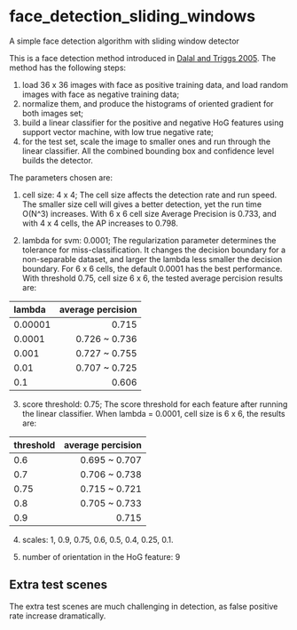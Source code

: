 # face_detection_sliding_windows
A simple face detection algorithm with sliding window detector

This is a face detection method introduced in [Dalal and Triggs 2005](https://lear.inrialpes.fr/people/triggs/pubs/Dalal-cvpr05.pdf). The method has the following steps:
1. load 36 x 36 images with face as positive training data, and load random images with face as negative training data;
2. normalize them, and produce the histograms of oriented gradient for both images set;
3. build a linear classifier for the positive and negative HoG features using support vector machine, with low true negative rate;
4. for the test set, scale the image to smaller ones and run through the linear classifier. All the combined bounding box and confidence level builds the detector.

The parameters chosen are:
1. cell size: 4 x 4;
    The cell size affects the detection rate and run speed. The smaller size cell will gives a better detection, yet the run time O(N^3) increases. With 6 x 6 cell size Average Precision is 0.733, and with 4 x 4 cells, the AP increases to 0.798.
    
2. lambda for svm: 0.0001;
    The regularization parameter determines the tolerance for miss-classification. It changes the decision boundary for a non-separable dataset, and larger the lambda less smaller the decision boundary. For 6 x 6 cells, the default 0.0001 has the best performance. With threshold 0.75, cell size 6 x 6, the tested average percision results are:
    
| lambda | average percision |
| :---   |  ---:  |
| 0.00001| 0.715 |
| 0.0001 | 0.726 ~ 0.736 |
| 0.001 | 0.727 ~ 0.755 | 
| 0.01 | 0.707 ~ 0.725 | 
| 0.1 | 0.606 |


3. score threshold: 0.75;
    The score threshold for each feature after running the linear classifier. When lambda = 0.0001, cell size is 6 x 6, the results are:
    
| threshold | average percision |
| :---   |  ---:  |
| 0.6 | 0.695 ~ 0.707 |
| 0.7 | 0.706 ~ 0.738 |
| 0.75 |0.715 ~ 0.721 |
| 0.8 | 0.705 ~ 0.733 |
| 0.9 | 0.715 |

4. scales: 1, 0.9, 0.75, 0.6, 0.5, 0.4, 0.25, 0.1.

5. number of orientation in the HoG feature: 9


## Extra test scenes
The extra test scenes are much challenging in detection, as false positive rate increase dramatically.
